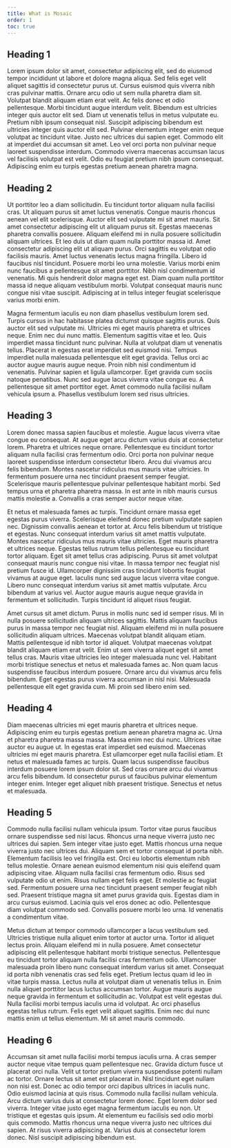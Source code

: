 ```yaml
---
title: What is Mosaic
order: 1
toc: true
---
```

## Heading 1

Lorem ipsum dolor sit amet, consectetur adipiscing elit, sed do eiusmod tempor incididunt ut labore et dolore magna aliqua. Sed felis eget velit aliquet sagittis id consectetur purus ut. Cursus euismod quis viverra nibh cras pulvinar mattis. Ornare arcu odio ut sem nulla pharetra diam sit. Volutpat blandit aliquam etiam erat velit. Ac felis donec et odio pellentesque. Morbi tincidunt augue interdum velit. Bibendum est ultricies integer quis auctor elit sed. Diam ut venenatis tellus in metus vulputate eu. Pretium nibh ipsum consequat nisl. Suscipit adipiscing bibendum est ultricies integer quis auctor elit sed. Pulvinar elementum integer enim neque volutpat ac tincidunt vitae. Justo nec ultrices dui sapien eget. Commodo elit at imperdiet dui accumsan sit amet. Leo vel orci porta non pulvinar neque laoreet suspendisse interdum. Commodo viverra maecenas accumsan lacus vel facilisis volutpat est velit. Odio eu feugiat pretium nibh ipsum consequat. Adipiscing enim eu turpis egestas pretium aenean pharetra magna.

## Heading 2

Ut porttitor leo a diam sollicitudin. Eu tincidunt tortor aliquam nulla facilisi cras. Ut aliquam purus sit amet luctus venenatis. Congue mauris rhoncus aenean vel elit scelerisque. Auctor elit sed vulputate mi sit amet mauris. Sit amet consectetur adipiscing elit ut aliquam purus sit. Egestas maecenas pharetra convallis posuere. Aliquam eleifend mi in nulla posuere sollicitudin aliquam ultrices. Et leo duis ut diam quam nulla porttitor massa id. Amet consectetur adipiscing elit ut aliquam purus. Orci sagittis eu volutpat odio facilisis mauris. Amet luctus venenatis lectus magna fringilla. Libero id faucibus nisl tincidunt. Posuere morbi leo urna molestie. Varius morbi enim nunc faucibus a pellentesque sit amet porttitor. Nibh nisl condimentum id venenatis. Mi quis hendrerit dolor magna eget est. Diam quam nulla porttitor massa id neque aliquam vestibulum morbi. Volutpat consequat mauris nunc congue nisi vitae suscipit. Adipiscing at in tellus integer feugiat scelerisque varius morbi enim.

Magna fermentum iaculis eu non diam phasellus vestibulum lorem sed. Turpis cursus in hac habitasse platea dictumst quisque sagittis purus. Quis auctor elit sed vulputate mi. Ultricies mi eget mauris pharetra et ultrices neque. Enim nec dui nunc mattis. Elementum sagittis vitae et leo. Quis imperdiet massa tincidunt nunc pulvinar. Nulla at volutpat diam ut venenatis tellus. Placerat in egestas erat imperdiet sed euismod nisi. Tempus imperdiet nulla malesuada pellentesque elit eget gravida. Tellus orci ac auctor augue mauris augue neque. Proin nibh nisl condimentum id venenatis. Pulvinar sapien et ligula ullamcorper. Eget gravida cum sociis natoque penatibus. Nunc sed augue lacus viverra vitae congue eu. A pellentesque sit amet porttitor eget. Amet commodo nulla facilisi nullam vehicula ipsum a. Phasellus vestibulum lorem sed risus ultricies.

## Heading 3

Lorem donec massa sapien faucibus et molestie. Augue lacus viverra vitae congue eu consequat. At augue eget arcu dictum varius duis at consectetur lorem. Pharetra et ultrices neque ornare. Pellentesque eu tincidunt tortor aliquam nulla facilisi cras fermentum odio. Orci porta non pulvinar neque laoreet suspendisse interdum consectetur libero. Arcu dui vivamus arcu felis bibendum. Montes nascetur ridiculus mus mauris vitae ultricies. In fermentum posuere urna nec tincidunt praesent semper feugiat. Scelerisque mauris pellentesque pulvinar pellentesque habitant morbi. Sed tempus urna et pharetra pharetra massa. In est ante in nibh mauris cursus mattis molestie a. Convallis a cras semper auctor neque vitae.

Et netus et malesuada fames ac turpis. Tincidunt ornare massa eget egestas purus viverra. Scelerisque eleifend donec pretium vulputate sapien nec. Dignissim convallis aenean et tortor at. Arcu felis bibendum ut tristique et egestas. Nunc consequat interdum varius sit amet mattis vulputate. Montes nascetur ridiculus mus mauris vitae ultricies. Eget mauris pharetra et ultrices neque. Egestas tellus rutrum tellus pellentesque eu tincidunt tortor aliquam. Eget sit amet tellus cras adipiscing. Purus sit amet volutpat consequat mauris nunc congue nisi vitae. In massa tempor nec feugiat nisl pretium fusce id. Ullamcorper dignissim cras tincidunt lobortis feugiat vivamus at augue eget. Iaculis nunc sed augue lacus viverra vitae congue. Libero nunc consequat interdum varius sit amet mattis vulputate. Arcu bibendum at varius vel. Auctor augue mauris augue neque gravida in fermentum et sollicitudin. Turpis tincidunt id aliquet risus feugiat.

Amet cursus sit amet dictum. Purus in mollis nunc sed id semper risus. Mi in nulla posuere sollicitudin aliquam ultrices sagittis. Mattis aliquam faucibus purus in massa tempor nec feugiat nisl. Aliquam eleifend mi in nulla posuere sollicitudin aliquam ultrices. Maecenas volutpat blandit aliquam etiam. Mattis pellentesque id nibh tortor id aliquet. Volutpat maecenas volutpat blandit aliquam etiam erat velit. Enim ut sem viverra aliquet eget sit amet tellus cras. Mauris vitae ultricies leo integer malesuada nunc vel. Habitant morbi tristique senectus et netus et malesuada fames ac. Non quam lacus suspendisse faucibus interdum posuere. Ornare arcu dui vivamus arcu felis bibendum. Eget egestas purus viverra accumsan in nisl nisi. Malesuada pellentesque elit eget gravida cum. Mi proin sed libero enim sed.

## Heading 4

Diam maecenas ultricies mi eget mauris pharetra et ultrices neque. Adipiscing enim eu turpis egestas pretium aenean pharetra magna ac. Urna et pharetra pharetra massa massa. Massa enim nec dui nunc. Ultrices vitae auctor eu augue ut. In egestas erat imperdiet sed euismod. Maecenas ultricies mi eget mauris pharetra. Est ullamcorper eget nulla facilisi etiam. Et netus et malesuada fames ac turpis. Quam lacus suspendisse faucibus interdum posuere lorem ipsum dolor sit. Sed cras ornare arcu dui vivamus arcu felis bibendum. Id consectetur purus ut faucibus pulvinar elementum integer enim. Integer eget aliquet nibh praesent tristique. Senectus et netus et malesuada.

## Heading 5

Commodo nulla facilisi nullam vehicula ipsum. Tortor vitae purus faucibus ornare suspendisse sed nisi lacus. Rhoncus urna neque viverra justo nec ultrices dui sapien. Sem integer vitae justo eget. Mattis rhoncus urna neque viverra justo nec ultrices dui. Aliquam sem et tortor consequat id porta nibh. Elementum facilisis leo vel fringilla est. Orci eu lobortis elementum nibh tellus molestie. Ornare aenean euismod elementum nisi quis eleifend quam adipiscing vitae. Aliquam nulla facilisi cras fermentum odio. Risus sed vulputate odio ut enim. Risus nullam eget felis eget. Et molestie ac feugiat sed. Fermentum posuere urna nec tincidunt praesent semper feugiat nibh sed. Praesent tristique magna sit amet purus gravida quis. Egestas diam in arcu cursus euismod. Lacinia quis vel eros donec ac odio. Pellentesque diam volutpat commodo sed. Convallis posuere morbi leo urna. Id venenatis a condimentum vitae.

Metus dictum at tempor commodo ullamcorper a lacus vestibulum sed. Ultricies tristique nulla aliquet enim tortor at auctor urna. Tortor id aliquet lectus proin. Aliquam eleifend mi in nulla posuere. Amet consectetur adipiscing elit pellentesque habitant morbi tristique senectus. Pellentesque eu tincidunt tortor aliquam nulla facilisi cras fermentum odio. Ullamcorper malesuada proin libero nunc consequat interdum varius sit amet. Consequat id porta nibh venenatis cras sed felis eget. Pretium lectus quam id leo in vitae turpis massa. Lectus nulla at volutpat diam ut venenatis tellus in. Enim nulla aliquet porttitor lacus luctus accumsan tortor. Augue mauris augue neque gravida in fermentum et sollicitudin ac. Volutpat est velit egestas dui. Nulla facilisi morbi tempus iaculis urna id volutpat. Ac orci phasellus egestas tellus rutrum. Felis eget velit aliquet sagittis. Enim nec dui nunc mattis enim ut tellus elementum. Mi sit amet mauris commodo.

## Heading 6

Accumsan sit amet nulla facilisi morbi tempus iaculis urna. A cras semper auctor neque vitae tempus quam pellentesque nec. Gravida dictum fusce ut placerat orci nulla. Velit ut tortor pretium viverra suspendisse potenti nullam ac tortor. Ornare lectus sit amet est placerat in. Nisl tincidunt eget nullam non nisi est. Donec ac odio tempor orci dapibus ultrices in iaculis nunc. Odio euismod lacinia at quis risus. Commodo nulla facilisi nullam vehicula. Arcu dictum varius duis at consectetur lorem donec. Eget lorem dolor sed viverra. Integer vitae justo eget magna fermentum iaculis eu non. Ut tristique et egestas quis ipsum. At elementum eu facilisis sed odio morbi quis commodo. Mattis rhoncus urna neque viverra justo nec ultrices dui sapien. At risus viverra adipiscing at. Varius duis at consectetur lorem donec. Nisl suscipit adipiscing bibendum est.